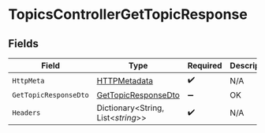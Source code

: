 # TopicsControllerGetTopicResponse


## Fields

| Field                                                                 | Type                                                                  | Required                                                              | Description                                                           |
| --------------------------------------------------------------------- | --------------------------------------------------------------------- | --------------------------------------------------------------------- | --------------------------------------------------------------------- |
| `HttpMeta`                                                            | [HTTPMetadata](../../Models/Components/HTTPMetadata.md)               | :heavy_check_mark:                                                    | N/A                                                                   |
| `GetTopicResponseDto`                                                 | [GetTopicResponseDto](../../Models/Components/GetTopicResponseDto.md) | :heavy_minus_sign:                                                    | OK                                                                    |
| `Headers`                                                             | Dictionary<String, List<*string*>>                                    | :heavy_check_mark:                                                    | N/A                                                                   |
